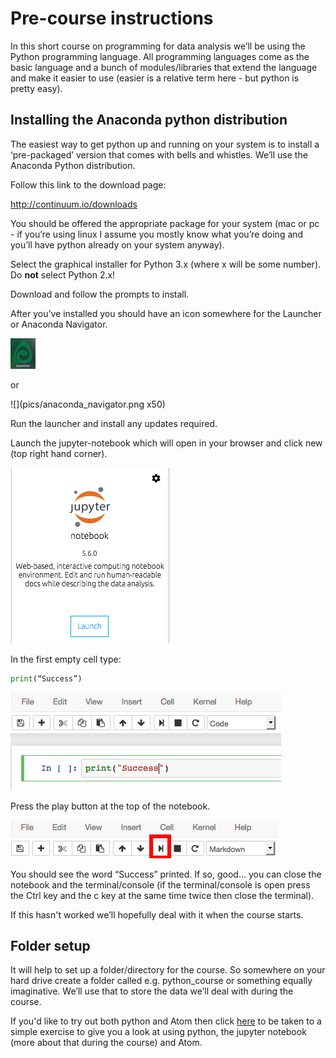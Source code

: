 # Pre-course instructions
In this short course on programming for data analysis we’ll be using the Python programming language. All programming languages come as the basic language and a bunch of modules/libraries that extend the language and make it easier to use (easier is a relative term here - but python is pretty easy).

## Installing the Anaconda python distribution
The easiest way to get python up and running on your system is to install a ‘pre-packaged’ version that comes with bells and whistles. We’ll use the Anaconda Python distribution.

Follow this link to the download page:

http://continuum.io/downloads

You should be offered the appropriate package for your system (mac or pc - if you’re using  linux I assume you mostly know what you’re doing and you’ll have python already on your system anyway).

Select the graphical installer for Python 3.x (where x will be some number). Do **not** select Python 2.x!

Download and follow the prompts to install.

After you’ve installed you should have an icon somewhere for the Launcher or Anaconda Navigator.

![](pics/launcher.png)

or

![](pics/anaconda_navigator.png x50)

Run the launcher and install any updates required.

Launch the jupyter-notebook which will open in your browser and click new (top right hand corner). 

![](pics/jupyter_notebook.png)

In the first empty cell type:
```python
print(“Success”)
```

![](pics/success.png)

Press the play button at the top of the notebook.

![](pics/play_button.png)

You should see the word “Success” printed. If so, good… you can close the notebook and the terminal/console (if the terminal/console is open press the Ctrl key and the c key at the same time twice then close the terminal).

If this hasn't worked we’ll hopefully deal with it when the course starts.

## Folder setup

It will help to set up a folder/directory for the course. So somewhere on your hard drive create a folder called e.g. python_course or something equally imaginative. We’ll use that to store the data we’ll deal with during the course.

If you'd like to try out both python and Atom then click [here](https://gitlab.com/iaingallagher/BasicPython/blob/master/Week1%20-%20Getting%20started.ipynb) to be taken to a simple exercise to give you a look at using python, the jupyter notebook (more about that during the course) and Atom.
